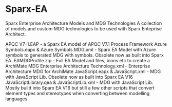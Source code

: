 # Sparx-EA
Sparx Enterprise Architecture Models and MDG Technologies
A collection of models and custom MDG technologies to be used with Sparx Enteprise Architect.

APQC V7-1.EAP - a Sparx EA model of APQC V7.1 Process Framework
Azure Symbols.eapx & Azure Symbols MDG.xml - Sparx EA Model with Azure symbols to generated MDG with symbols. Obsolete now as built into Sparx EA.
EAMDGProfile.zip - Full EA Model and files, icons etc to create a ArchiMate MDG
Enterprise Architecture Technology.xml - Enterprise Architecture MDG for ArchiMate 
JavaScript.eapx & JavaScript.xml - MDG with JavaScript Lib.  Obsolete now as built into Sparx EA V16
JavaScriptLibrary.qea & JavaScriptLib.xml - MDG with JavaScript Lib.  Mostly builtt into Sparx EA V16 but still a few other scripts that convert element types and stereotypes when converting between modelling languages
